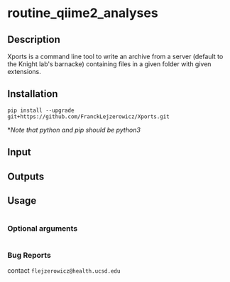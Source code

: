 # routine_qiime2_analyses

## Description

Xports is a command line tool to write an archive from a server (default to the Knight lab's barnacke) containing files in a given folder with given extensions.
    

## Installation
```
pip install --upgrade git+https://github.com/FranckLejzerowicz/Xports.git
```

*_Note that python and pip should be python3_

## Input


## Outputs
 
 
## Usage

```

```

### Optional arguments

``` 

```

### Bug Reports

contact `flejzerowicz@health.ucsd.edu`
